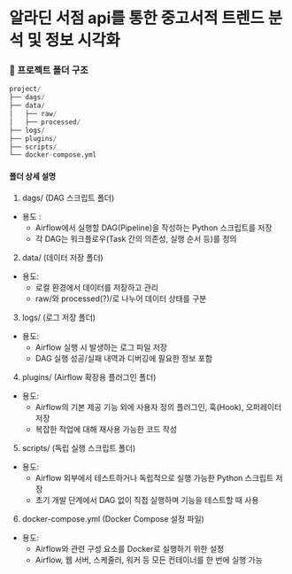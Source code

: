 # 알라딘 서점 api를 통한 중고서적 트렌드 분석 및 정보 시각화

### 📂 프로젝트 폴더 구조
```python
project/
├── dags/
├── data/
│   ├── raw/
│   ├── processed/
├── logs/
├── plugins/
├── scripts/
└── docker-compose.yml
```

#### 폴더 상세 설명
1. dags/ (DAG 스크립트 폴더)
- 용도 :
    - Airflow에서 실행할 DAG(Pipeline)을 작성하는 Python 스크립트를 저장
    - 각 DAG는 워크플로우(Task 간의 의존성, 실행 순서 등)를 정의

2. data/ (데이터 저장 폴더)
- 용도:
    - 로컬 환경에서 데이터를 저장하고 관리
    - raw/와 processed(?)/로 나누어 데이터 상태를 구분

3. logs/ (로그 저장 폴더)
- 용도:
    - Airflow 실행 시 발생하는 로그 파일 저장
    - DAG 실행 성공/실패 내역과 디버깅에 필요한 정보 포함

4. plugins/ (Airflow 확장용 플러그인 폴더)
- 용도:
    - Airflow의 기본 제공 기능 외에 사용자 정의 플러그인, 훅(Hook), 오퍼레이터 저장
    - 복잡한 작업에 대해 재사용 가능한 코드 작성

5. scripts/ (독립 실행 스크립트 폴더)
- 용도:
    - Airflow 외부에서 테스트하거나 독립적으로 실행 가능한 Python 스크립트 저장
    - 초기 개발 단계에서 DAG 없이 직접 실행하며 기능을 테스트할 때 사용

6. docker-compose.yml (Docker Compose 설정 파일)
- 용도:
    - Airflow와 관련 구성 요소를 Docker로 실행하기 위한 설정
    - Airflow, 웹 서버, 스케줄러, 워커 등 모든 컨테이너를 한 번에 실행 가능
 
